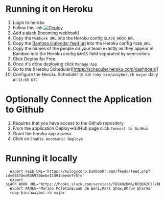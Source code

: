 # Running it on Heroku

1. Login to heroku
2. Follow this link [![Deploy](https://www.herokucdn.com/deploy/button.png)](https://heroku.com/deploy)
3. Add a slack [incoming webhook]
4. Copy the `Webhook URL` into the Heroku config `SLACK_HOOK_URL`
5. Copy the [Bamboo icalendar feed url](https://nulogycorp.bamboohr.com/feeds/manage.php) into the Heroku config `FEED_URL` 
6. Copy the names of the people on your team exactly as they appear in Bamboo into the Heroku config `NAMES` field
separated by semicolons
7. Click Deploy for Free
8. Once it's done deploying click `Manage App`
9. Go to the (Heroku Scheduler)[https://scheduler.heroku.com/dashboard]
10. Configure the Heroku Scheduler to run `ruby bin/awaybot.rb major` daily at `13:00 UTC`

Optionally Connect the Application to Github
============================================

1. Requires that you have access to the Github repository
2. From the application Deploy->GitHub page click `Connect to GitHub`
3. Grant the heroku app access
4. Click on `Enable Automatic Deploys`

# Running it locally

```
  export FEED_URL='https://nulogycorp.bamboohr.com/feeds/feed.php?id=0657ded635930bebe11d91deede7e8fe'
  export SLACK_HOOK_URL='https://hooks.slack.com/services/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'
  export NAMES='Marino Poletine;Sam de Boni;Mark Shaw;Dhruv Sharma'
  ruby bin/awaybot.rb major
```
